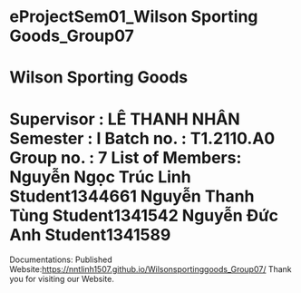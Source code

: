 eProjectSem01_Wilson Sporting Goods_Group07
===========================================
Wilson Sporting Goods
=======================================
Supervisor : LÊ THANH NHÂN
Semester : I
Batch no. : T1.2110.A0
Group no. : 7
List of Members:
Nguyễn Ngọc Trúc Linh	Student1344661
Nguyễn Thanh Tùng	Student1341542
Nguyễn Đức Anh	Student1341589
=====================================
Documentations: 
Published Website:https://nntlinh1507.github.io/Wilsonsportinggoods_Group07/
Thank you for visiting our Website.
